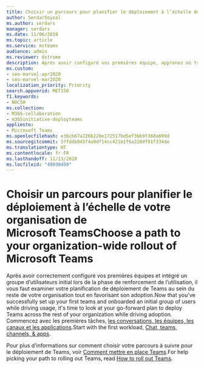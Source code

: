 ```yaml
---
title: Choisir un parcours pour planifier le déploiement à l’échelle de votre organisation
author: SerdarSoysal
ms.author: serdars
manager: serdars
ms.date: 11/06/2018
ms.topic: article
ms.service: msteams
audience: admin
ms.reviewer: dstrome
description: Après avoir configuré vos premières équipe, apprenez où trouver des ressources de déploiement et d’adoption détaillées pour Microsoft Teams.
ms.custom:
- seo-marvel-apr2020
- seo-marvel-mar2020
localization_priority: Priority
search.appverid: MET150
f1.keywords:
- NOCSH
ms.collection:
- M365-collaboration
- m365initiative-deployteams
appliesto:
- Microsoft Teams
ms.openlocfilehash: e36cb67a226b220e172517bd5ef3bb9f360a699d
ms.sourcegitcommit: 57fddb045f4a9df14cc421b1f6a228df91f334de
ms.translationtype: HT
ms.contentlocale: fr-FR
ms.lasthandoff: 11/13/2020
ms.locfileid: "49030450"
---
```

# <a name="choose-a-path-to-your-organization-wide-rollout-of-microsoft-teams"></a><span data-ttu-id="a6e7a-103">Choisir un parcours pour planifier le déploiement à l’échelle de votre organisation de Microsoft Teams</span><span class="sxs-lookup"><span data-stu-id="a6e7a-103">Choose a path to your organization-wide rollout of Microsoft Teams</span></span>

<span data-ttu-id="a6e7a-104">Après avoir correctement configuré vos premières équipes et intégré un groupe d’utilisateurs initial lors de la phase de renforcement de l’utilisation, il vous faut examiner votre planification de déploiement de Teams au sein du reste de votre organisation tout en favorisant son adoption.</span><span class="sxs-lookup"><span data-stu-id="a6e7a-104">Now that you've successfully set up your first teams and onboarded an initial group of users while driving usage, it's time to look at your go-forward plan to deploy Teams across the rest of your organization while driving adoption.</span></span> <span data-ttu-id="a6e7a-105">Commencez avec les premières tâches, [les conversations, les équipes, les canaux et les applications](deploy-chat-teams-channels-microsoft-teams-landing-page.md).</span><span class="sxs-lookup"><span data-stu-id="a6e7a-105">Start with the first workload, [Chat, teams, channels, & apps](deploy-chat-teams-channels-microsoft-teams-landing-page.md).</span></span>

<span data-ttu-id="a6e7a-106">Pour plus d’informations sur comment choisir votre parcours à suivre pour le déploiement de Teams, voir [Comment mettre en place Teams](How-to-roll-out-teams.md).</span><span class="sxs-lookup"><span data-stu-id="a6e7a-106">For help picking your path to rolling out Teams, read [How to roll out Teams](How-to-roll-out-teams.md).</span></span>
